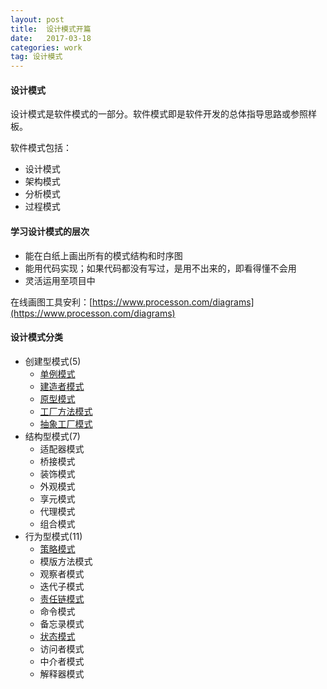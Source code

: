 ```yaml
---
layout: post
title:  设计模式开篇
date:   2017-03-18
categories: work
tag: 设计模式
---
```

 

#### 设计模式 ####

设计模式是软件模式的一部分。软件模式即是软件开发的总体指导思路或参照样板。<br/>

软件模式包括：

- 设计模式
- 架构模式
- 分析模式
- 过程模式


#### 学习设计模式的层次 ####
- 能在白纸上画出所有的模式结构和时序图
- 能用代码实现；如果代码都没有写过，是用不出来的，即看得懂不会用
- 灵活运用至项目中

在线画图工具安利：[https://www.processon.com/diagrams](https://www.processon.com/diagrams)


#### 设计模式分类 ####

- 创建型模式(5)
	- [单例模式](http://xusx1024.com/2017/02/11/design-patterns-singleton-1/)
	- [建造者模式](http://xusx1024.com/2017/03/03/design-patterns-builder-1/)
	- [原型模式](http://xusx1024.com/2017/03/18/design-patterns-prototype-1/)
	- [工厂方法模式](http://xusx1024.com/2017/05/24/design-patterns-factory-method/)
	- [抽象工厂模式](http://xusx1024.com/2017/05/25/design-patterns-abstract-factory/)
- 结构型模式(7)
	- 适配器模式
	- 桥接模式
	- 装饰模式
	- 外观模式
	- 享元模式
	- 代理模式
	- 组合模式
- 行为型模式(11)
	- [策略模式](http://xusx1024.com/2017/05/25/design-patterns-strategy-pattern/)
	- 模版方法模式
	- 观察者模式
	- 迭代子模式
	- [责任链模式](http://xusx1024.com/2017/05/31/design-patterns-chain-of-responsibility/)
	- 命令模式
	- 备忘录模式
	- [状态模式](http://xusx1024.com/2017/05/26/design-patterns-state-pattern/)
	- 访问者模式
	- 中介者模式
	- 解释器模式

 